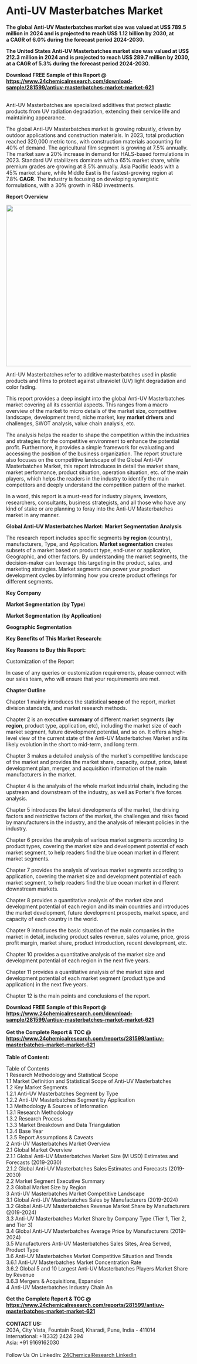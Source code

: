 <h1>Anti-UV Masterbatches Market</h1><p><strong>The global Anti-UV Masterbatches market size was valued at US$ 789.5 million in 2024 and is projected to reach US$ 1.12 billion by 2030, at a CAGR of 6.0% during the forecast period 2024-2030.</strong></p><p>
</p><p><strong>The United States Anti-UV Masterbatches market size was valued at US$ 212.3 million in 2024 and is projected to reach US$ 289.7 million by 2030, at a CAGR of 5.3% during the forecast period 2024-2030.</strong></p><div><b>Download FREE Sample of this Report @ 
            <a href="https://www.24chemicalresearch.com/download-sample/281599/antiuv-masterbatches-market-market-621">
            https://www.24chemicalresearch.com/download-sample/281599/antiuv-masterbatches-market-market-621</a></b></div><br><p>
</p><p>Anti-UV Masterbatches are specialized additives that protect plastic products from UV radiation degradation, extending their service life and maintaining appearance.</p><p>
</p><p>The global Anti-UV Masterbatches market is growing robustly, driven by outdoor applications and construction materials. In 2023, total production reached 320,000 metric tons, with construction materials accounting for 40% of demand. The agricultural film segment is growing at 7.5% annually. The market saw a 20% increase in demand for HALS-based formulations in 2023. Standard UV stabilizers dominate with a 65% market share, while premium grades are growing at 8.5% annually. Asia Pacific leads with a 45% market share, while Middle East is the fastest-growing region at 7.8% <strong>CAGR</strong>. The industry is focusing on developing synergistic formulations, with a 30% growth in R&amp;D investments.</p><p>
</p><p><strong>Report Overview</strong></p><p>
</p><p><strong><img alt="" src="https://24chemicalresearch.com/assets/report-images/Anti-UV.png" style="height:439px; width:731px"></strong></p><p>
</p><p></p><p>
</p><p>Anti-UV Masterbatches refer to additive masterbatches used in plastic products and films to protect against ultraviolet (UV) light degradation and color fading.</p><p>
</p><p>This report provides a deep insight into the global Anti-UV Masterbatches market covering all its essential aspects. This ranges from a macro overview of the market to micro details of the market size, competitive landscape, development trend, niche market, key <strong>market drivers</strong> and challenges, SWOT analysis, value chain analysis, etc.</p><p>
</p><p>The analysis helps the reader to shape the competition within the industries and strategies for the competitive environment to enhance the potential profit. Furthermore, it provides a simple framework for evaluating and accessing the position of the business organization. The report structure also focuses on the competitive landscape of the Global Anti-UV Masterbatches Market, this report introduces in detail the market share, market performance, product situation, operation situation, etc. of the main players, which helps the readers in the industry to identify the main competitors and deeply understand the competition pattern of the market.</p><p>
</p><p>In a word, this report is a must-read for industry players, investors, researchers, consultants, business strategists, and all those who have any kind of stake or are planning to foray into the Anti-UV Masterbatches market in any manner.</p><p>
</p><p><strong>Global Anti-UV Masterbatches Market: Market Segmentation Analysis</strong></p><p>
</p><p>The research report includes specific segments <strong>by region</strong> (country), manufacturers, Type, and Application. <strong>Market segmentation</strong> creates subsets of a market based on product type, end-user or application, Geographic, and other factors. By understanding the market segments, the decision-maker can leverage this targeting in the product, sales, and marketing strategies. Market segments can power your product development cycles by informing how you create product offerings for different segments.</p><p>
</p><p><strong>Key Company</strong></p><p>
</p><p>
</p><p><strong>Market Segmentation</strong> (<strong>by Type</strong>)</p><p>
</p><p>
</p><p><strong>Market Segmentation</strong> (<strong>by Application</strong>)</p><p>
</p><p>
</p><p><strong>Geographic Segmentation</strong></p><p>
</p><p>
</p><p><strong>Key Benefits of This Market Research:</strong></p><p>
</p><p>
</p><p><strong>Key Reasons to Buy this Report:</strong></p><p>
</p><p>
</p><p>Customization of the Report</p><p>
</p><p>In case of any queries or customization requirements, please connect with our sales team, who will ensure that your requirements are met.</p><p>
</p><p><strong>Chapter Outline</strong></p><p>
</p><p>Chapter 1 mainly introduces the statistical <strong>scope</strong> of the report, market division standards, and market research methods.</p><p>
</p><p>Chapter 2 is an executive <strong>summary</strong> of different market segments (<strong>by region</strong>, product type, application, etc), including the market size of each market segment, future development potential, and so on. It offers a high-level view of the current state of the Anti-UV Masterbatches Market and its likely evolution in the short to mid-term, and long term.</p><p>
</p><p>Chapter 3 makes a detailed analysis of the market's competitive landscape of the market and provides the market share, capacity, output, price, latest development plan, merger, and acquisition information of the main manufacturers in the market.</p><p>
</p><p>Chapter 4 is the analysis of the whole market industrial chain, including the upstream and downstream of the industry, as well as Porter's five forces analysis.</p><p>
</p><p>Chapter 5 introduces the latest developments of the market, the driving factors and restrictive factors of the market, the challenges and risks faced by manufacturers in the industry, and the analysis of relevant policies in the industry.</p><p>
</p><p>Chapter 6 provides the analysis of various market segments according to product types, covering the market size and development potential of each market segment, to help readers find the blue ocean market in different market segments.</p><p>
</p><p>Chapter 7 provides the analysis of various market segments according to application, covering the market size and development potential of each market segment, to help readers find the blue ocean market in different downstream markets.</p><p>
</p><p>Chapter 8 provides a quantitative analysis of the market size and development potential of each region and its main countries and introduces the market development, future development prospects, market space, and capacity of each country in the world.</p><p>
</p><p>Chapter 9 introduces the basic situation of the main companies in the market in detail, including product sales revenue, sales volume, price, gross profit margin, market share, product introduction, recent development, etc.</p><p>
</p><p>Chapter 10 provides a quantitative analysis of the market size and development potential of each region in the next five years.</p><p>
</p><p>Chapter 11 provides a quantitative analysis of the market size and development potential of each market segment (product type and application) in the next five years.</p><p>
</p><p>Chapter 12 is the main points and conclusions of the report.</p><p>

</p><div><b>Download FREE Sample of this Report @ 
            <a href="https://www.24chemicalresearch.com/download-sample/281599/antiuv-masterbatches-market-market-621">
            https://www.24chemicalresearch.com/download-sample/281599/antiuv-masterbatches-market-market-621</a></b></div><br><div><b>Get the Complete Report & TOC @ 
            <a href="https://www.24chemicalresearch.com/reports/281599/antiuv-masterbatches-market-market-621">
            https://www.24chemicalresearch.com/reports/281599/antiuv-masterbatches-market-market-621</a></b></div><br>
            <b>Table of Content:</b><p>Table of Contents<br />
 1 Research Methodology and Statistical Scope<br />
 1.1 Market Definition and Statistical Scope of Anti-UV Masterbatches<br />
 1.2 Key Market Segments<br />
 1.2.1 Anti-UV Masterbatches Segment by Type<br />
 1.2.2 Anti-UV Masterbatches Segment by Application<br />
 1.3 Methodology & Sources of Information<br />
 1.3.1 Research Methodology<br />
 1.3.2 Research Process<br />
 1.3.3 Market Breakdown and Data Triangulation<br />
 1.3.4 Base Year<br />
 1.3.5 Report Assumptions & Caveats<br />
 2 Anti-UV Masterbatches Market Overview<br />
 2.1 Global Market Overview<br />
 2.1.1 Global Anti-UV Masterbatches Market Size (M USD) Estimates and Forecasts (2019-2030)<br />
 2.1.2 Global Anti-UV Masterbatches Sales Estimates and Forecasts (2019-2030)<br />
 2.2 Market Segment Executive Summary<br />
 2.3 Global Market Size by Region<br />
 3 Anti-UV Masterbatches Market Competitive Landscape<br />
 3.1 Global Anti-UV Masterbatches Sales by Manufacturers (2019-2024)<br />
 3.2 Global Anti-UV Masterbatches Revenue Market Share by Manufacturers (2019-2024)<br />
 3.3 Anti-UV Masterbatches Market Share by Company Type (Tier 1, Tier 2, and Tier 3)<br />
 3.4 Global Anti-UV Masterbatches Average Price by Manufacturers (2019-2024)<br />
 3.5 Manufacturers Anti-UV Masterbatches Sales Sites, Area Served, Product Type<br />
 3.6 Anti-UV Masterbatches Market Competitive Situation and Trends<br />
 3.6.1 Anti-UV Masterbatches Market Concentration Rate<br />
 3.6.2 Global 5 and 10 Largest Anti-UV Masterbatches Players Market Share by Revenue<br />
 3.6.3 Mergers & Acquisitions, Expansion<br />
 4 Anti-UV Masterbatches Industry Chain An</p><div><b>Get the Complete Report & TOC @ 
            <a href="https://www.24chemicalresearch.com/reports/281599/antiuv-masterbatches-market-market-621">
            https://www.24chemicalresearch.com/reports/281599/antiuv-masterbatches-market-market-621</a></b></div><br><b>CONTACT US:</b><br>
            203A, City Vista, Fountain Road, Kharadi, Pune, India - 411014<br>
            International: +1(332) 2424 294<br>
            Asia: +91 9169162030 <br><br>
            Follow Us On LinkedIn: <a href="https://www.linkedin.com/company/24chemicalresearch/">24ChemicalResearch LinkedIn</a>